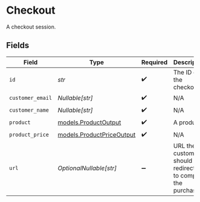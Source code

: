 # Checkout

A checkout session.


## Fields

| Field                                                           | Type                                                            | Required                                                        | Description                                                     |
| --------------------------------------------------------------- | --------------------------------------------------------------- | --------------------------------------------------------------- | --------------------------------------------------------------- |
| `id`                                                            | *str*                                                           | :heavy_check_mark:                                              | The ID of the checkout.                                         |
| `customer_email`                                                | *Nullable[str]*                                                 | :heavy_check_mark:                                              | N/A                                                             |
| `customer_name`                                                 | *Nullable[str]*                                                 | :heavy_check_mark:                                              | N/A                                                             |
| `product`                                                       | [models.ProductOutput](../models/productoutput.md)              | :heavy_check_mark:                                              | A product.                                                      |
| `product_price`                                                 | [models.ProductPriceOutput](../models/productpriceoutput.md)    | :heavy_check_mark:                                              | N/A                                                             |
| `url`                                                           | *OptionalNullable[str]*                                         | :heavy_minus_sign:                                              | URL the customer should be redirected to complete the purchase. |